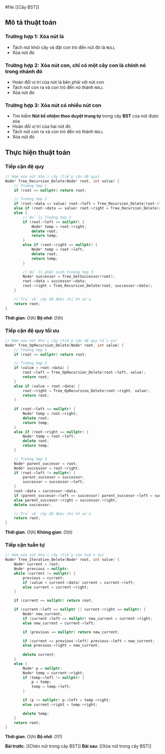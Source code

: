 #file [[Cây BST]]

## **Mô tả thuật toán**
### Trường hợp 1: Xóa nút lá
- Tách nút khỏi cây và đặt con trỏ đến nút đó là `NULL`
- Xóa nút đó
### Trường hợp 2: Xóa nút con, chỉ có một cây con là chính nó trong nhánh đó
- Hoán đổi vị trí của nút lá bên phải với nút con
- Tách nút con ra và con trỏ đến nó thành `NULL`
- Xóa nút đó
### Trường hợp 3: Xóa nút có nhiều nút con
- Tìm kiếm **Nút kế nhiệm theo duyệt trung tự** trong cây **BST** của nút được xóa
- Hoán đổi vị trí của hai nút đó
- Tách nút con ra và con trỏ đến nó thành `NULL`
- Xóa nút đó

## **Thực hiện thuật toán**
### Tiếp cận đệ quy
``` cpp
// Hàm xóa nút khỏi cây (tiếp cận đệ quy)
Node* Tree_Recursion_Delete(Node* root, int value) {
    // Trường hợp 1
    if (root == nullptr) return root;

    // Trường hợp 2
    if (root->data == value) root->left = Tree_Recursion_Delete(root->left, value);
    else if (root->data == value) root->right = Tree_Recursion_Delete(root->right, value);
    else {
        // Xử lí Trường hợp 2
        if (root->left == nullptr) {
            Node* temp = root->right;
            delete root;
            return temp;
        }
        else if (root->right == nullptr) {
            Node* temp = root->left;
            delete root;
            return temp;
        }

        // Xử lí phát sinh trường hợp 3
        Node* successor = Tree_GetSuccessor(root);
        root->data = successor->data;
        root->right = Tree_Recursion_Delete(root, successor->data);
    }

    // Trả về cây đã được chỉnh sửa
    return root;
}
```

**Thời gian**: $O(h)$
**Bộ nhớ**: $O(h)$

### Tiếp cận đệ quy tối ưu
``` cpp
// Hàm xóa nút khỏi cây (tiếp cận đệ quy tối ưu)
Node* Tree_OpRecursion_Delete(Node* root, int value) {
    // Trường hợp 1
    if (root == nullptr) return root;

    // Trường hợp 2
    if (value < root->data) {
        root->left = Tree_OpRecursion_Delete(root->left, value);
        return root;
    }
    else if (value > root->data) {
        root->right = Tree_OpRecursion_Delete(root->right, value);
        return root;
    }
    
    if (root->left == nullptr) {
        Node* temp = root->right;
        delete root;
        return temp;
    }
    else if (root->right == nullptr) {
        Node* temp = root->left;
        delete root;
        return temp;
    }

    // Trường hợp 3
    Node* parent_succesor = root;
    Node* successor = root->right;
    if (root->left != nullptr) {
        parent_succesor = successor;
        successor = successor->left;
    }
    root->data = successor->data;
    if (parent_succesor->left == successor) parent_succesor->left = successor->right;
    else parent_succesor->right = successor->right;
    delete successor;

    // Trả về cây đã được chỉnh sửa
    return root;
}
```

**Thời gian**: $O(h)$
**Không gian**: $O(h)$

### Tiếp cận tuần tự
``` cpp
// Hàm xóa nút khỏi cây (tiếp cận tuần tự)
Node* Tree_Iterative_Delete(Node* root, int value) {
    Node* current = root;
    Node* previous = nullptr;
    while (current != nullptr) {
        previous = current;
        if (value < current->data) current = current->left;
        else current = current->right;
    }

    if (current == nullptr) return root;

    if (current->left == nullptr || current->right == nullptr) {
        Node* new_current;
        if (current->left == nullptr) new_current = current->right;
        else new_current = current->left;

        if (previous == nullptr) return new_current;

        if (current == previous->left) previous->left = new_current;
        else previous->right = new_current;
        
        delete current;
    }
    else {
        Node* p = nullptr;
        Node* temp = current->right;
        if (temp->left != nullptr) {
            p = temp;
            temp = temp->left;
        }

        if (p != nullptr) p->left = temp->right;
        else current->right = temp->right;

        delete temp;
    }
    return root;
}
```

**Thời gian**: $O(h)$
**Bộ nhớ**: $O(1)$

**Bài trước**: [[Chèn nút trong cây BST]]
**Bài sau**: [[Xóa nút trong cây BST]]
